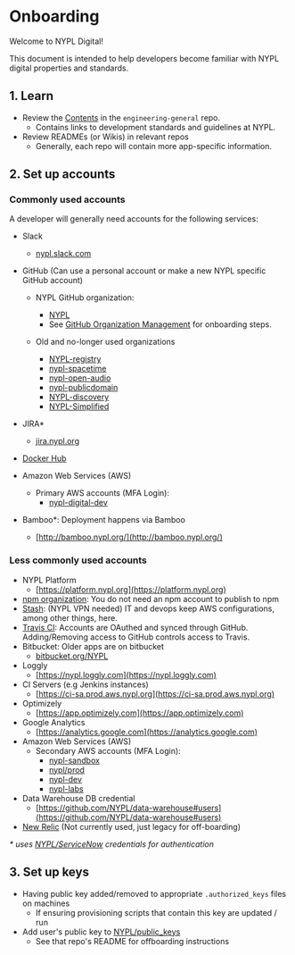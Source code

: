 # Onboarding

Welcome to NYPL Digital!

This document is intended to help developers become familiar with NYPL digital properties and standards.

## 1. Learn

- Review the [Contents](../README.md#contents) in the `engineering-general` repo.
  - Contains links to development standards and guidelines at NYPL.
- Review READMEs (or Wikis) in relevant repos
  - Generally, each repo will contain more app-specific information.

## 2. Set up accounts

### Commonly used accounts

A developer will generally need accounts for the following services:

- Slack
  - [nypl.slack.com](https://nypl.slack.com/)
- GitHub (Can use a personal account or make a new NYPL specific GitHub account)

  - NYPL GitHub organization:

    - [NYPL](https://github.com/NYPL)
    - See [GitHub Organization Management](./github-org-management.md) for onboarding steps.

  - Old and no-longer used organizations
    - [NYPL-registry](https://github.com/NYPL-registry)
    - [nypl-spacetime](https://github.com/nypl-spacetime)
    - [nypl-open-audio](https://github.com/nypl-openaudio)
    - [nypl-publicdomain](https://github.com/NYPL-publicdomain)
    - [NYPL-discovery](https://github.com/NYPL-discovery)
    - [NYPL-Simplified](https://github.com/NYPL-Simplified)

- JIRA\*
  - [jira.nypl.org](https://jira.nypl.org/)
- [Docker Hub](https://hub.docker.com/u/nypl/)
- Amazon Web Services (AWS)
  - Primary AWS accounts (MFA Login):
    - [nypl-digital-dev](https://nypl-digital-dev.signin.aws.amazon.com/console)
- Bamboo\*: Deployment happens via Bamboo
  - [http://bamboo.nypl.org/](http://bamboo.nypl.org/)

### Less commonly used accounts

- NYPL Platform
  - [https://platform.nypl.org](https://platform.nypl.org)
- [npm organization](https://www.npmjs.com/org/nypl): You do not need an npm account to publish to npm
- [Stash](https://stash.nypl.org/): (NYPL VPN needed) IT and devops keep AWS configurations, among other things, here.
- [Travis CI](https://travis-ci.com): Accounts are OAuthed and synced through GitHub. Adding/Removing access to GitHub controls access to Travis.
- Bitbucket: Older apps are on bitbucket
  - [bitbucket.org/NYPL](https://bitbucket.org/NYPL)
- Loggly
  - [https://nypl.loggly.com](https://nypl.loggly.com)
- CI Servers (e.g Jenkins instances)
  - [https://ci-sa.prod.aws.nypl.org](https://ci-sa.prod.aws.nypl.org)
- Optimizely
  - [https://app.optimizely.com](https://app.optimizely.com)
- Google Analytics
  - [https://analytics.google.com](https://analytics.google.com)
- Amazon Web Services (AWS)
  - Secondary AWS accounts (MFA Login):
    - [nypl-sandbox](https://nypl-sandbox.signin.aws.amazon.com/console)
    - [nypl/prod](https://nypl.signin.aws.amazon.com/console)
    - [nypl-dev](https://nypl-dev.signin.aws.amazon.com/console)
    - [nypl-labs](https://nypl-labs.signin.aws.amazon.com/console)
- Data Warehouse DB credential
  - [https://github.com/NYPL/data-warehouse#users](https://github.com/NYPL/data-warehouse#users)
- [New Relic](https://newrelic.com/) (Not currently used, just legacy for off-boarding)

_\* uses [NYPL/ServiceNow](https://nyplprod.service-now.com) credentials for authentication_

## 3. Set up keys

- Having public key added/removed to appropriate `.authorized_keys` files on machines
  - If ensuring provisioning scripts that contain this key are updated / run
- Add user's public key to [NYPL/public_keys](https://github.com/NYPL/public_keys)
  - See that repo's README for offboarding instructions
